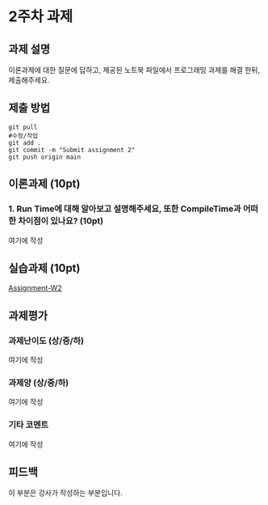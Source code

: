 # 2주차 과제


## 과제 설명
이론과제에 대한 질문에 답하고, 제공된 노트북 파일에서 프로그래밍 과제를 해결 한뒤, 제출해주세요.

## 제출 방법
```
git pull
#수정/작업
git add .
git commit -m "Submit assignment 2"
git push origin main
```


## 이론과제 (10pt)
### 1. Run Time에 대해 알아보고 설명해주세요, 또한 CompileTime과 어떠한 차이점이 있나요? (10pt)
여기에 작성


## 실습과제 (10pt)
[Assignment-W2]

[Assignment-W2]: W02-assignment.ipynb

## 과제평가
### 과제난이도 (상/중/하)
여기에 작성
### 과제양 (상/중/하)
여기에 작성
### 기타 코멘트
여기에 작성

## 피드백
이 부분은 강사가 작성하는 부분입니다.